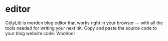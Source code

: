 # editor
GittyLib is morden blog editor that works right in your browser — with all the tools needed for writing your next hit. Copy and paste the source code to your blog website code. Woohoo!
